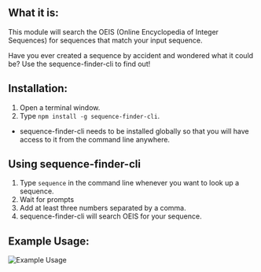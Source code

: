 ## What it is:
This module will search the OEIS (Online Encyclopedia of Integer Sequences) for sequences that match your input sequence. 

Have you ever created a sequence by accident and wondered what it could be? 
Use the sequence-finder-cli to find out!

## Installation: 
1. Open a terminal window.
2. Type ```npm install -g sequence-finder-cli```.
  *  sequence-finder-cli needs to be installed globally so that you will have access to it from the command line anywhere. 

## Using sequence-finder-cli
1. Type ```sequence``` in the command line whenever you want to look up a sequence. 
2. Wait for prompts 
3. Add at least three numbers separated by a comma.
4. sequence-finder-cli will search OEIS for your sequence.

## Example Usage: 
![Example Usage](https://i.imgur.com/IXV8hLx.gif)